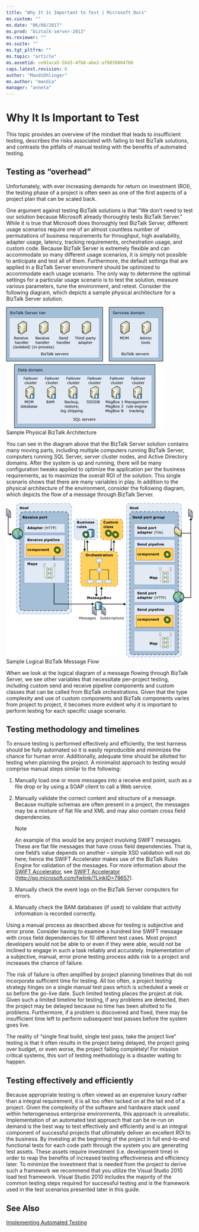 ```yaml
---
title: "Why It Is Important to Test | Microsoft Docs"
ms.custom: ""
ms.date: "06/08/2017"
ms.prod: "biztalk-server-2013"
ms.reviewer: ""
ms.suite: ""
ms.tgt_pltfrm: ""
ms.topic: "article"
ms.assetid: ce91aca5-56d3-4fb8-abe2-af0039804706
caps.latest.revision: 6
author: "MandiOhlinger"
ms.author: "mandia"
manager: "anneta"
---
```

# Why It Is Important to Test
This topic provides an overview of the mindset that leads to insufficient testing, describes the risks associated with failing to test BizTalk solutions, and contrasts the pitfalls of manual testing with the benefits of automated testing.  
  
## Testing as “overhead”  
 Unfortunately, with ever increasing demands for return on investment (ROI), the testing phase of a project is often seen as one of the first aspects of a project plan that can be scaled back.  
  
 One argument against testing BizTalk solutions is that “We don’t need to test our solution because Microsoft already thoroughly tests BizTalk Server.” While it is true that Microsoft does thoroughly test BizTalk Server, different usage scenarios require one of an almost countless number of permutations of business requirements for throughput, high availability, adapter usage, latency, tracking requirements, orchestration usage, and custom code. Because BizTalk Server is extremely flexible and can accommodate so many different usage scenarios, it is simply not possible to anticipate and test all of them. Furthermore, the default settings that are applied in a BizTalk Server environment should be optimized to accommodate each usage scenario. The only way to determine the optimal settings for a particular usage scenario is to test the solution, measure various parameters, tune the environment, and retest. Consider the following diagram, which depicts a sample physical architecture for a BizTalk Server solution.  
  
 ![Architecture of a BizTalk Server deployment](../technical-guides/media/5359cf00-e285-4168-a988-8d3b677eb6ba.gif "5359cf00-e285-4168-a988-8d3b677eb6ba")  
Sample Physical BizTalk Architecture  
  
 You can see in the diagram above that the BizTalk Server solution contains many moving parts, including multiple computers running BizTalk Server, computers running SQL Server, server cluster nodes, and Active Directory domains. After the system is up and running, there will be many configuration tweaks applied to optimize the application per the business requirements,  as to maximize the overall ROI of the solution. This single scenario shows that there are many variables in play. In addition to the physical architecture of the environment, consider the following diagram, which depicts the flow of a message through BizTalk Server.  
  
 ![Flow of a message through BizTalk Server](../technical-guides/media/dea79a42-5f60-49a1-abdb-870988784ffe.gif "dea79a42-5f60-49a1-abdb-870988784ffe")  
Sample Logical BizTalk Message Flow  
  
 When we look at the logical diagram of a message flowing through BizTalk Server, we see other variables that necessitate per-project testing, including custom send and receive pipeline components and custom classes that can be called from BizTalk orchestrations. Given that the type complexity and use of custom components and BizTalk components varies from project to project, it becomes more evident why it is important to perform testing for each specific usage scenario.  
  
## Testing methodology and timelines  
 To ensure testing is performed effectively and efficiently, the test harness should be fully automated so it is easily reproducible and minimizes the chance for human error. Additionally, adequate time should be allotted for testing when planning the project. A minimalist approach to testing would comprise manual steps similar to the following:  
  
1.  Manually load one or more messages into a receive end point, such as a file drop or by using a SOAP client to call a Web service.  
  
2.  Manually validate the correct content and structure of a message. Because multiple schemas are often present in a project, the messages may be a mixture of flat file and XML and may also contain cross field dependencies.  
  
    > [!NOTE]  
    >  An example of this would be any project involving SWIFT messages. These are flat file messages that have cross field dependencies. That is, one field’s value depends on another – simple XSD validation will not do here; hence the SWIFT Accelerator makes use of the BizTalk Rules Engine for validation of the messages. For more information about the [SWIFT Accelerator](http://go.microsoft.com/fwlink/?LinkID=79657), see [SWIFT Accelerator](http://go.microsoft.com/fwlink/?LinkID=79657) (http://go.microsoft.com/fwlink/?LinkID=79657).  
  
3.  Manually check the event logs on the BizTalk Server computers for errors.  
  
4.  Manually check the BAM databases (if used) to validate that activity information is recorded correctly.  
  
 Using a manual process as described above for testing is subjective and error prone. Consider having to examine a hundred line SWIFT message with cross field dependencies for 10 different test cases. Most project developers would not be able to or even if they were able, would not be inclined to engage in such a task reliably and accurately. Implementation of a subjective, manual, error prone testing process adds risk to a project and increases the chance of failure.  
  
 The risk of failure is often amplified by project planning timelines that do not incorporate sufficient time for testing. All too often, a project testing strategy hinges on a single manual test pass which is scheduled a week or so before the go-live date. Such limited testing places the project at risk. Given such a limited timeline for testing, if any problems are detected, then the project may be delayed because no time has been allotted to fix problems. Furthermore, if a problem is discovered and fixed, there may be insufficient time left to perform subsequent test passes before the system goes live.  
  
 The reality of “single final build, single test pass, take the project live” testing is that it often results in the project being delayed, the project going over budget, or even worse, the project failing completely! For mission critical systems, this sort of testing methodology is a disaster waiting to happen.  
  
## Testing effectively and efficiently  
 Because appropriate testing is often viewed as an expensive luxury rather than a integral requirement, it is all too often tacked on at the tail end of a project. Given the complexity of the software and hardware stack used within heterogeneous enterprise environments, this approach is unrealistic. Implementation of an automated test approach that can be re-run on demand is the best way to test effectively and efficiently and is an integral component of successful projects that ultimately deliver an excellent ROI to the business. By investing at the beginning of the project in full end-to-end functional tests for each code path through the system you are generating test assets. These assets require investment (i.e. development time) in order to reap the benefits of increased testing effectiveness and efficiency later. To minimize the investment that is needed from the project to derive such a framework we recommend that you utilize the Visual Studio 2010 load test framework. Visual Studio 2010 includes the majority of the common testing steps required for successful testing and is the framework used in the test scenarios presented later in this guide.  
  
## See Also  
 [Implementing Automated Testing](../technical-guides/implementing-automated-testing.md)